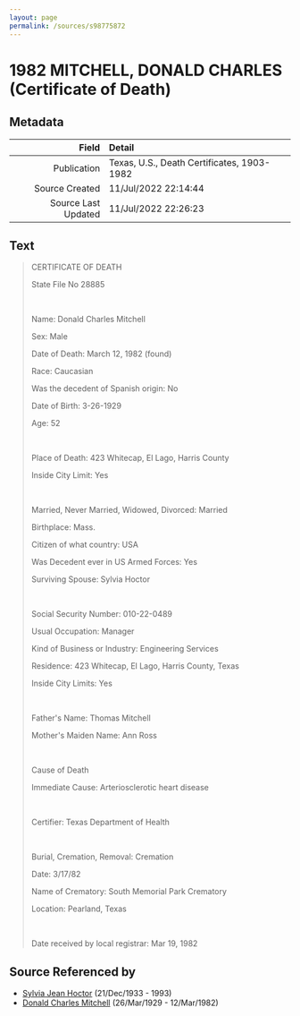 ```yaml
---
layout: page
permalink: /sources/s98775872
---
```


# 1982 MITCHELL, DONALD CHARLES (Certificate of Death)

## Metadata
Field | Detail
---:|:---
Publication | Texas, U.S., Death Certificates, 1903-1982
Source Created | 11/Jul/2022 22:14:44
Source Last Updated | 11/Jul/2022 22:26:23

## Text

> CERTIFICATE OF DEATH
>
> State File No 28885
>
> <br/>
>
> Name: Donald Charles Mitchell
>
> Sex: Male
>
> Date of Death: March 12, 1982 (found)
>
> Race: Caucasian
>
> Was the decedent of Spanish origin: No
>
> Date of Birth: 3-26-1929
>
> Age: 52
>
> <br/>
>
> Place of Death: 423 Whitecap, El Lago, Harris County
>
> Inside City Limit: Yes
>
> <br/>
>
> Married, Never Married, Widowed, Divorced: Married
>
> Birthplace: Mass.
>
> Citizen of what country: USA
>
> Was Decedent ever in US Armed Forces: Yes
>
> Surviving Spouse: Sylvia Hoctor
>
> <br/>
>
> Social Security Number: 010-22-0489
>
> Usual Occupation: Manager
>
> Kind of Business or Industry: Engineering Services
>
> Residence: 423 Whitecap, El Lago, Harris County, Texas
>
> Inside City Limits: Yes
>
> <br/>
>
> Father's Name: Thomas Mitchell
>
> Mother's Maiden Name: Ann Ross
>
> <br/>
>
> Cause of Death
>
> Immediate Cause: Arteriosclerotic heart disease
>
> <br/>
>
> Certifier: Texas Department of Health
>
> <br/>
>
> Burial, Cremation, Removal: Cremation
>
> Date: 3/17/82
>
> Name of Crematory: South Memorial Park Crematory
>
> Location: Pearland, Texas
>
> <br/>
>
> Date received by local registrar: Mar 19, 1982
>

## Source Referenced by

* [Sylvia Jean Hoctor](../people/@29702140@-sylvia-jean-hoctor-b1933-12-21-d1993.md) (21/Dec/1933 - 1993)
* [Donald Charles Mitchell](../people/@49269448@-donald-charles-mitchell-b1929-3-26-d1982-3-12.md) (26/Mar/1929 - 12/Mar/1982)
